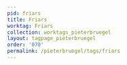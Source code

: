 ```yaml
---
pid: friars
title: Friars
worktag: Friars
collection: worktags_pieterbruegel
layout: tagpage_pieterbruegel
order: '070'
permalink: /pieterbruegel/tags/friars
---
```

